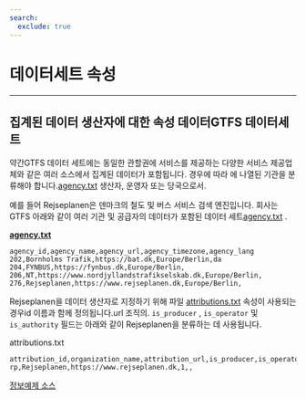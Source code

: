 ```yaml
---
search:
  exclude: true
---
```


# 데이터세트 속성

<hr/>

## 집계된 데이터 생산자에 대한 속성 데이터GTFS 데이터세트

약간GTFS 데이터 세트에는 동일한 관할권에 서비스를 제공하는 다양한 서비스 제공업체와 같은 여러 소스에서 집계된 데이터가 포함됩니다. 경우에 따라 에 나열된 기관을 분류해야 합니다.[agency.txt](../../reference/#agencytxt) 생산자, 운영자 또는 당국으로서.

예를 들어 Rejseplanen은 덴마크의 철도 및 버스 서비스 검색 엔진입니다. 회사는GTFS 아래와 같이 여러 기관 및 공급자의 데이터가 포함된 데이터 세트[agency.txt](../../reference/#agencytxt) .

[**agency.txt**](../../reference/#agencytxt)

    agency_id,agency_name,agency_url,agency_timezone,agency_lang
    202,Bornholms Trafik,https://bat.dk,Europe/Berlin,da
    204,FYNBUS,https://fynbus.dk,Europe/Berlin,
    206,NT,https://www.nordjyllandstrafikselskab.dk,Europe/Berlin,
    276,Rejseplanen,https://www.rejseplanen.dk,Europe/Berlin,

Rejseplanen을 데이터 생산자로 지정하기 위해 파일 [attributions.txt](../../reference/#attributionstxt) 속성이 사용되는 경우id 이름과 함께 정의됩니다.url 조직의. `is_producer` , `is_operator` 및 `is_authority` 필드는 아래와 같이 Rejseplanen을 분류하는 데 사용됩니다.

attributions.txt

    attribution_id,organization_name,attribution_url,is_producer,is_operator,is_authority
    rp,Rejseplanen,https://www.rejseplanen.dk,1,,

[정보예제 소스](http://www.rejseplanen.info/labs/GTFS.zip)
